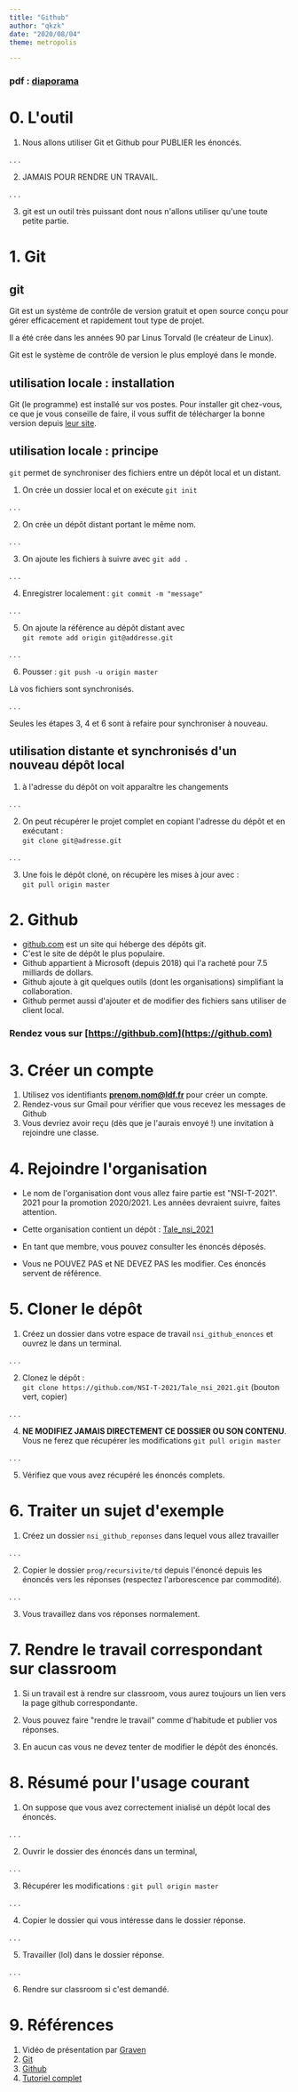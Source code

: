 ```yaml
---
title: "Github"
author: "qkzk"
date: "2020/08/04"
theme: metropolis

---
```



### pdf : [diaporama](/uploads/docnsitale/organisation/github.pdf)

# 0. L'outil

1. Nous allons utiliser Git et Github pour PUBLIER les énoncés.

. . .

2. JAMAIS POUR RENDRE UN TRAVAIL.

. . . 

3. git est un outil très puissant dont nous n'allons utiliser qu'une toute
    petite partie.

# 1. Git

## git

Git est un système de contrôle de version gratuit et open source conçu
pour gérer efficacement et rapidement tout type de projet.

Il a été crée dans les années 90 par Linus Torvald (le créateur de Linux).

Git est le système de contrôle de version le plus employé dans le monde.

## utilisation locale : installation

Git (le programme) est installé sur vos postes. Pour installer git chez-vous,
ce que je vous conseille de faire, il vous suffit de télécharger la bonne version
depuis [leur site](https://git-scm.com/downloads).

## utilisation locale : principe

`git` permet de synchroniser des fichiers entre un dépôt local et un distant.

1. On crée un dossier local et on exécute `git init`

. . .

2. On crée un dépôt distant portant le même nom.

. . .

3. On ajoute les fichiers à suivre avec `git add .`

. . .

4. Enregistrer localement : `git commit -m "message"`

. . .

5. On ajoute la référence au dépôt distant avec\
    `git remote add origin git@addresse.git`

. . .

6. Pousser : `git push -u origin master`

Là vos fichiers sont synchronisés.

. . .

Seules les étapes 3, 4 et 6 sont à refaire pour synchroniser à nouveau.

## utilisation distante et synchronisés d'un nouveau dépôt local

1. à l'adresse du dépôt on voit apparaître les changements

. . .

2. On peut récupérer le projet complet en copiant l'adresse du dépôt
    et en exécutant :\
    `git clone git@adresse.git`

. . .

3. Une fois le dépôt cloné, on récupère les mises à jour avec :\
    `git pull origin master`



# 2. Github

* [github.com](https://github.com) est un site qui héberge des dépôts git.
* C'est le site de dépôt le plus populaire.
* Github appartient à Microsoft (depuis 2018) qui l'a racheté pour 7.5 milliards de dollars.
* Github ajoute à git quelques outils (dont les organisations) simplifiant la collaboration.
* Github permet aussi d'ajouter et de modifier des fichiers sans utiliser de client local.


### Rendez vous sur [https://githbub.com](https://github.com)

# 3. Créer un compte

1. Utilisez vos identifiants **prenom.nom@ldf.fr** pour créer un compte.
2. Rendez-vous sur Gmail pour vérifier que vous recevez les messages de Github
3. Vous devriez avoir reçu (dès que je l'aurais envoyé !) une invitation à
    rejoindre une classe.

# 4. Rejoindre l'organisation

* Le nom de l'organisation dont vous allez faire partie est "NSI-T-2021".
    2021 pour la promotion 2020/2021. Les années devraient suivre, faites attention.

* Cette organisation contient un dépôt : [Tale_nsi_2021](https://github.com/NSI-T-2021/Tale_nsi_2021)

* En tant que membre, vous pouvez consulter les énoncés déposés.
* Vous ne POUVEZ PAS et NE DEVEZ PAS les modifier. Ces énoncés servent de référence.

# 5. Cloner le dépôt

1. Créez un dossier dans votre espace de travail `nsi_github_enonces` et ouvrez
    le dans un terminal. 

. . .

2. Clonez le dépôt :\
    `git clone https://github.com/NSI-T-2021/Tale_nsi_2021.git` (bouton vert, copier)

. . .

4. **NE MODIFIEZ JAMAIS DIRECTEMENT CE DOSSIER OU SON CONTENU**.\
    Vous ne ferez que récupérer les modifications `git pull origin master`

. . .

5. Vérifiez que vous avez récupéré les énoncés complets.

# 6. Traiter un sujet d'exemple

1. Créez un dossier `nsi_github_reponses` dans lequel vous allez travailler

. . .

2. Copier le dossier `prog/recursivite/td` depuis l'énoncé 
    depuis les énoncés vers les réponses (respectez l'arborescence par commodité).

. . .

3. Vous travaillez dans vos réponses normalement.

# 7. Rendre le travail correspondant sur classroom

1. Si un travail est à rendre sur classroom, vous aurez toujours un lien vers
    la page github correspondante.

2. Vous pouvez faire "rendre le travail" comme d'habitude et publier vos
    réponses.

3. En aucun cas vous ne devez tenter de modifier le dépôt des énoncés.

# 8. Résumé pour l'usage courant

1. On suppose que vous avez correctement inialisé un dépôt local des énoncés.

. . .

2. Ouvrir le dossier des énoncés dans un terminal,

. . .

3. Récupérer les modifications : `git pull origin master`

. . .

4. Copier le dossier qui vous intéresse dans le dossier réponse.

. . . 

5. Travailler (lol) dans le dossier réponse.

. . .

6. Rendre sur classroom si c'est demandé.

# 9. Références

1. Vidéo de présentation par [Graven](https://www.youtube.com/watch?v=gp_k0UVOYMw)
2. [Git](https://git-scm.com/)
3. [Github](https://github.com/)
4. [Tutoriel complet](https://perso.liris.cnrs.fr/pierre-antoine.champin/enseignement/intro-git/)
